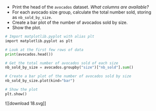 - Print the head of the `avocados` dataset. _What columns are available?_
- For each avocado size group, calculate the total number sold, storing as `nb_sold_by_size`.
- Create a bar plot of the number of avocados sold by size.
- Show the plot.
```Python
# Import matplotlib.pyplot with alias plt
import matplotlib.pyplot as plt

# Look at the first few rows of data
print(avocados.head())

# Get the total number of avocados sold of each size
nb_sold_by_size = avocados.groupby("size")["nb_sold"].sum()

# Create a bar plot of the number of avocados sold by size
nb_sold_by_size.plot(kind="bar")

# Show the plot
plt.show()
```
![[download 18.svg]]

